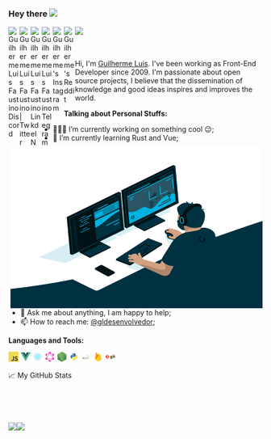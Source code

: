 ### Hey there <img src="https://media.giphy.com/media/hvRJCLFzcasrR4ia7z/giphy.gif" width="25px">
<a href="https://discord.gg/gx8nCxmq">
  <img align="left" alt="Guilherme Luis Faustino Discord" width="22px" src="https://cdn.jsdelivr.net/npm/simple-icons@v3/icons/discord.svg" />
</a>
<a href="https://twitter.com/gldesenvolvedor">
  <img align="left" alt="Guilherme Luis Faustino | Twitter" width="22px" src="https://cdn.jsdelivr.net/npm/simple-icons@v3/icons/twitter.svg" />
</a>
<a href="https://www.linkedin.com/in/guilherme-luis-faustino/">
  <img align="left" alt="Guilherme Luis Faustino LinkdeIN" width="22px" src="https://cdn.jsdelivr.net/npm/simple-icons@v3/icons/linkedin.svg" />
</a>
<a href="https://t.me/gldesenvolvedor">
  <img align="left" alt="Guilherme Luis Faustino Telegram" width="22px" src="https://cdn.jsdelivr.net/npm/simple-icons@v3/icons/telegram.svg" />
</a>
<a href="https://www.instagram.com/iguilhermeluis/">
  <img align="left" alt="Guilherme's Instagram" width="22px" src="https://cdn.jsdelivr.net/npm/simple-icons@v3/icons/instagram.svg" />
</a>
<a href="https://www.reddit.com/user/iguilhermeluis/">
  <img align="left" alt="Guilherme's Reddit" width="22px" src="https://cdn.jsdelivr.net/npm/simple-icons@v3/icons/reddit.svg" />
</a>

![](https://visitor-badge.glitch.me/badge?page_id=iguilhermeluis.iguilhermeluis)

<br />

Hi, I'm [Guilherme Luis](https://blog.guilhermeluis.com). I've been working as Front-End Developer since 2009. I'm passionate about open source projects, I believe that the dissemination of knowledge and good ideas inspires and improves the world.

  <img align="right" alt="GIF" src="https://github.com/iguilhermeluis/iguilhermeluis/blob/main/code.gif?raw=true" width="500" height="320" />
  
**Talking about Personal Stuffs:**

- 👨🏽‍💻 I’m currently working on something cool :wink:;
- 🌱 I’m currently learning Rust and Vue; 
- 💬 Ask me about anything, I am happy to help;
- 📫 How to reach me: [@gldesenvolvedor](https://twitter.com/gldesenvolvedor);

**Languages and Tools:**  

<code><img height="20" src="https://raw.githubusercontent.com/github/explore/80688e429a7d4ef2fca1e82350fe8e3517d3494d/topics/javascript/javascript.png"></code>
<code><img height="20" src="https://raw.githubusercontent.com/github/explore/80688e429a7d4ef2fca1e82350fe8e3517d3494d/topics/vue/vue.png"></code>
<code><img height="20" src="https://raw.githubusercontent.com/github/explore/80688e429a7d4ef2fca1e82350fe8e3517d3494d/topics/react/react.png"></code>
<code><img height="20" src="https://raw.githubusercontent.com/github/explore/5c058a388828bb5fde0bcafd4bc867b5bb3f26f3/topics/graphql/graphql.png"></code>
<code><img height="20" src="https://raw.githubusercontent.com/github/explore/80688e429a7d4ef2fca1e82350fe8e3517d3494d/topics/nodejs/nodejs.png"></code>
<code><img height="20" src="https://raw.githubusercontent.com/github/explore/80688e429a7d4ef2fca1e82350fe8e3517d3494d/topics/python/python.png"></code>
<code><img height="20" src="https://raw.githubusercontent.com/github/explore/80688e429a7d4ef2fca1e82350fe8e3517d3494d/topics/mysql/mysql.png"></code>
<code><img height="20" src="https://raw.githubusercontent.com/github/explore/80688e429a7d4ef2fca1e82350fe8e3517d3494d/topics/firebase/firebase.png"></code>
<code><img height="20" src="https://raw.githubusercontent.com/github/explore/80688e429a7d4ef2fca1e82350fe8e3517d3494d/topics/git/git.png"></code>




📈 My GitHub Stats

<br/>
<br/>
<br/>

<img align="left" src="https://github-readme-stats.vercel.app/api?username=iguilhermeluis&hide=issues&count_private=true&show_icons=true&count_private=true&include_all_commits=true" /><img align="left" src="https://github-readme-stats.vercel.app/api/top-langs/?username=iguilhermeluis&layout=compact&card_width=250" />

<!--
**iguilhermeluis/iguilhermeluis** is a ✨ _special_ ✨ repository because its `README.md` (this file) appears on your GitHub profile.
